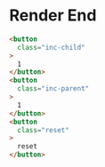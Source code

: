# Render End
```html
<button
  class="inc-child"
>
  1
</button>
<button
  class="inc-parent"
>
  1
</button>
<button
  class="reset"
>
  reset
</button>
```
